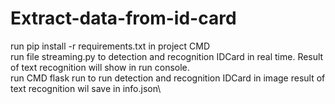 # Extract-data-from-id-card
run pip install -r requirements.txt in project CMD\
run file streaming.py to detection and recognition IDCard in real time. Result of text recognition will show in run console.\
run CMD flask run to run detection and recognition IDCard in image result of text recognition wil save in info.json\
